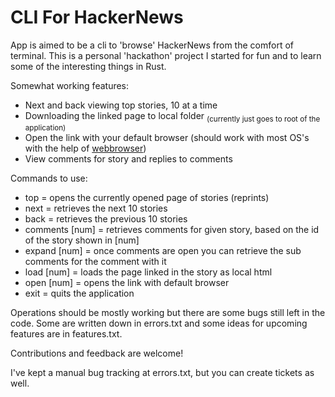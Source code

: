 # CLI For HackerNews

App is aimed to be a cli to 'browse' HackerNews from the comfort of terminal. This is a personal 'hackathon' project I started for fun and to learn some of the interesting things in Rust.

Somewhat working features:
- Next and back viewing top stories, 10 at a time
- Downloading the linked page to local folder <sub>(currently just goes to root of the application)</sub>
- Open the link with your default browser (should work with most OS's with the help of [webbrowser](https://crates.io/crates/webbrowser))
- View comments for story and replies to comments

Commands to use:
- top = opens the currently opened page of stories (reprints)
- next = retrieves the next 10 stories
- back = retrieves the previous 10 stories
- comments [num] = retrieves comments for given story, based on the id of the story shown in [num]
- expand [num] = once comments are open you can retrieve the sub comments for the comment with it
- load [num] = loads the page linked in the story as local html
- open [num] = opens the link with default browser
- exit = quits the application

Operations should be mostly working but there are some bugs still left in the code. Some are written down in errors.txt and some ideas for upcoming features are in features.txt.

Contributions and feedback are welcome!

I've kept a manual bug tracking at errors.txt, but you can create tickets as well.
